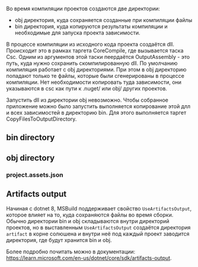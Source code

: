 Во время компиляции проектов создаются две директории:
- obj директория, куда сохраняется созданные при компиляции файлы
- bin директория, куда копируются результаты компиляции и необходимые для запуска проекта зависимости.

В процессе компиляции из исходного кода проекта создаётся dll. Происходит это в рамках таргета CoreCompile, где вызывается таска Csc. Одним из аргументов этой таски пеердаётся OutputAssembly - это путь, куда нужно сохранить скомпилированную dll. По умолчанию компиляция работает с obj директориями. При этом в obj директорию попадают только те файлы, которые были сгенерированы в процессе компиляции. Нет необходимости копировать туда зависимости, они указываются в csc как пути к .nuget/ или obj/ других проектов.

Запустить dll из директории obj невозможно. Чтобы собранное приложение можно было запустить выполняется копирование этой длл и всех зависимостей в директорию bin. Для этого выполняется таргет CopyFilesToOutputDirectory.
## bin directory

## obj directory
### project.assets.json

## Artifacts output
Начиная с dotnet 8, MSBuild поддерживает свойство `UseArtifactsOutput`, которое влияет на то, куда сохраняются файлы во время сборки. Обычно директории bin и obj складываются внутри директорий проектов, но в выставленным `UseArtifactsOutput` создаётся директория `artifact` в корне солюшена и внутри неё под каждый проект заводится директория, где будут хранится bin и obj.

Более подробно почитать можно в документации: https://learn.microsoft.com/en-us/dotnet/core/sdk/artifacts-output.